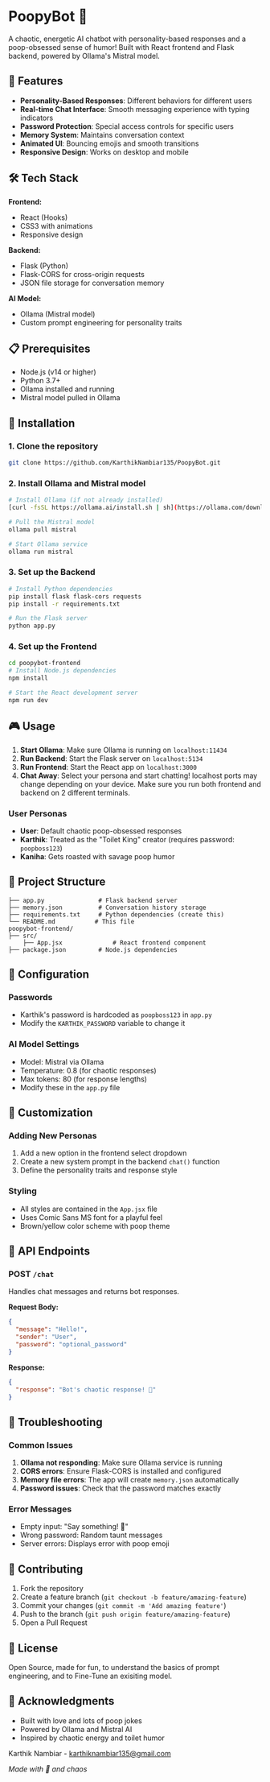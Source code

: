 # PoopyBot 💩

A chaotic, energetic AI chatbot with personality-based responses and a poop-obsessed sense of humor! Built with React frontend and Flask backend, powered by Ollama's Mistral model.

## 🚀 Features

- **Personality-Based Responses**: Different behaviors for different users
- **Real-time Chat Interface**: Smooth messaging experience with typing indicators
- **Password Protection**: Special access controls for specific users
- **Memory System**: Maintains conversation context
- **Animated UI**: Bouncing emojis and smooth transitions
- **Responsive Design**: Works on desktop and mobile

## 🛠️ Tech Stack

**Frontend:**
- React (Hooks)
- CSS3 with animations
- Responsive design

**Backend:**
- Flask (Python)
- Flask-CORS for cross-origin requests
- JSON file storage for conversation memory

**AI Model:**
- Ollama (Mistral model)
- Custom prompt engineering for personality traits

## 📋 Prerequisites

- Node.js (v14 or higher)
- Python 3.7+
- Ollama installed and running
- Mistral model pulled in Ollama

## 🔧 Installation

### 1. Clone the repository
```bash
git clone https://github.com/KarthikNambiar135/PoopyBot.git
```

### 2. Install Ollama and Mistral model
```bash
# Install Ollama (if not already installed)
[curl -fsSL https://ollama.ai/install.sh | sh](https://ollama.com/download)

# Pull the Mistral model
ollama pull mistral

# Start Ollama service
ollama run mistral
```

### 3. Set up the Backend
```bash
# Install Python dependencies
pip install flask flask-cors requests
pip install -r requirements.txt

# Run the Flask server
python app.py
```

### 4. Set up the Frontend
```bash
cd poopybot-frontend  
# Install Node.js dependencies
npm install

# Start the React development server
npm run dev
```

## 🎮 Usage

1. **Start Ollama**: Make sure Ollama is running on `localhost:11434`
2. **Run Backend**: Start the Flask server on `localhost:5134` 
3. **Run Frontend**: Start the React app on `localhost:3000`
4. **Chat Away**: Select your persona and start chatting!
localhost ports may change depending on your device.
Make sure you run both frontend and backend on 2 different terminals.  

### User Personas

- **User**: Default chaotic poop-obsessed responses
- **Karthik**: Treated as the "Toilet King" creator (requires password: `poopboss123`)
- **Kaniha**: Gets roasted with savage poop humor

## 📁 Project Structure

```
├── app.py               # Flask backend server
├── memory.json          # Conversation history storage
├── requirements.txt     # Python dependencies (create this)
└── README.md           # This file
poopybot-frontend/
├── src/
    ├── App.jsx              # React frontend component
├── package.json         # Node.js dependencies
```

## 🔐 Configuration

### Passwords
- Karthik's password is hardcoded as `poopboss123` in `app.py`
- Modify the `KARTHIK_PASSWORD` variable to change it

### AI Model Settings
- Model: Mistral via Ollama
- Temperature: 0.8 (for chaotic responses)
- Max tokens: 80 (for response lengths)  
- Modify these in the `app.py` file

## 🎨 Customization

### Adding New Personas
1. Add a new option in the frontend select dropdown
2. Create a new system prompt in the backend `chat()` function
3. Define the personality traits and response style

### Styling
- All styles are contained in the `App.jsx` file
- Uses Comic Sans MS font for a playful feel
- Brown/yellow color scheme with poop theme

## 📝 API Endpoints

### POST `/chat`
Handles chat messages and returns bot responses.

**Request Body:**
```json
{
  "message": "Hello!",
  "sender": "User", 
  "password": "optional_password"
}
```

**Response:**
```json
{
  "response": "Bot's chaotic response! 💩"
}
```

## 🐛 Troubleshooting

### Common Issues

1. **Ollama not responding**: Make sure Ollama service is running
2. **CORS errors**: Ensure Flask-CORS is installed and configured
3. **Memory file errors**: The app will create `memory.json` automatically
4. **Password issues**: Check that the password matches exactly

### Error Messages
- Empty input: "Say something! 💩"
- Wrong password: Random taunt messages
- Server errors: Displays error with poop emoji

## 🤝 Contributing

1. Fork the repository
2. Create a feature branch (`git checkout -b feature/amazing-feature`)
3. Commit your changes (`git commit -m 'Add amazing feature'`)
4. Push to the branch (`git push origin feature/amazing-feature`)
5. Open a Pull Request

## 📄 License

Open Source, made for fun, to understand the basics of prompt engineering, and to Fine-Tune an exisiting model.  

## 🎉 Acknowledgments

- Built with love and lots of poop jokes
- Powered by Ollama and Mistral AI
- Inspired by chaotic energy and toilet humor  

Karthik Nambiar - karthiknambiar135@gmail.com  

*Made with 💩 and chaos*
